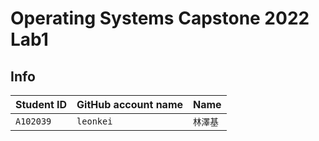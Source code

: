 # Operating Systems Capstone 2022 Lab1

## Info

| Student ID | GitHub account name | Name |
| ---------- | ------------------- | ---- |
|`A102039`| `leonkei` | `林澤基` |
